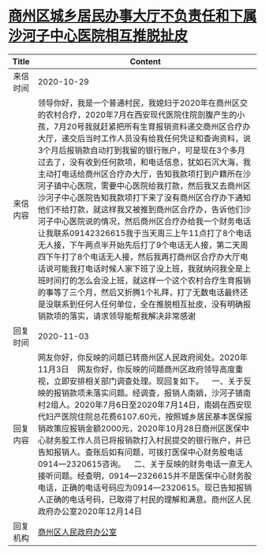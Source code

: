# <a href="http://www.shangluo.gov.cn/zmhd/ldxxxx.jsp?urltype=leadermail.LeaderMailContentUrl&wbtreeid=1112&leadermailid=6577">商州区城乡居民办事大厅不负责任和下属沙河子中心医院相互推脱扯皮</a>
| Title |                                                                                                                                                                                                                                                              Content                                                                                                                                                                                                                                                               |
|:-----:|------------------------------------------------------------------------------------------------------------------------------------------------------------------------------------------------------------------------------------------------------------------------------------------------------------------------------------------------------------------------------------------------------------------------------------------------------------------------------------------------------------------------------------|
| 来信时间  | 2020-10-29                                                                                                                                                                                                                                                                                                                                                                                                                                                                                                                         |
| 来信内容  | 领导你好，我是一个普通村民，我媳妇于2020年在商州区交的农村合疗，2020年7月在西安现代医院住院剖腹产生的小孩，7月20号我就赶紧把所有生育报销资料递交商州区合疗办大厅，递交后当时工作人员没有给我任何凭证和查询资料，说3个月后报销款自动打到我留的银行账户，可是现在3个多月过去了，没有收到任何款项，和电话信息，犹如石沉大海，我主动打电话给商州区合疗办大厅，告知我款项打到户籍所在沙河子镇中心医院，需要中心医院给我打款，然后我又去商州区沙河子中心医院告知我款项打下来了没有商州区合疗办下通知他们不给打款，就这样我又被推到商州区合疗办，告诉他们沙河子中心医院说的情况，然后商州区合疗办给我一个财务电话让我联系09142326615我于当天周三上午11点打了8个电话无人接，下午两点半开始先后打了9个电话无人接，第二天周四下午打了8个电话无人接，然后我再打商州区合疗办大厅电话说可能我打电话时候人家下班了没上班，我就纳闷我全是上班时间打的怎么会没上班，就这样一个这个农村合疗生育报销的事等了三个月，然后又折腾1个礼拜，打了无数电话最终还是没联系到任何人任何单位，全在推脱相互扯皮，没有明确报销款项的落实，请求领导能帮我解决非常感谢 |
| 回复时间  | 2020-11-03                                                                                                                                                                                                                                                                                                                                                                                                                                                                                                                         |
| 回复内容  | 网友你好，你反映的问题已转商州区人民政府阅处。2020年11月3日    网友你好，你反映的问题商州区政府领导高度重视，立即安排相关部门调查处理。现回复如下。    一、关于反映的报销款项未落实问题。经调查，报销人南娟，沙河子镇南村2组人。2020年7月6日至2020年7月14日，南娟在西安现代妇产医院住院总花费6107.60元，按照城乡居民基本医保报销政策应报销金额2000元，2020年10月28日商州区医保中心财务股工作人员已将报销款打入村民提交的银行账户，并已告知报销人。查账后如有问题，可拨打医保中心财务股电话0914—2320615咨询。    二、关于反映的财务电话一直无人接听问题。经查明，0914—2326615并不是医保中心财务股电话，正确的电话号码应为0914—2320615。现已告知报销人正确的电话号码，已取得了村民的理解和满意。商州区人民政府办公室2020年12月14日                                                                                                                   |
| 回复机构  | <a href="../../categories/agencies/商州区人民政府办公室.md">商州区人民政府办公室</a>                                                                                                                                                                                                                                                                                                                                                                                                                                                                   |